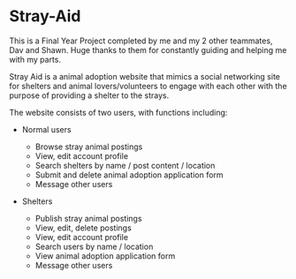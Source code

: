 # Stray-Aid
This is a Final Year Project completed by me and my 2 other teammates, Dav and Shawn. Huge thanks to them for constantly guiding and helping me with my parts.

Stray Aid is a animal adoption website that mimics a social networking site for shelters and animal lovers/volunteers to engage with each other with the purpose of providing a shelter to the strays. 

The website consists of two users, with functions including:
* Normal users
  * Browse stray animal postings
  * View, edit account profile
  * Search shelters by name / post content / location
  * Submit and delete animal adoption application form
  * Message other users
  
* Shelters
  * Publish stray animal postings
  * View, edit, delete postings
  * View, edit account profile
  * Search users by name / location
  * View animal adoption application form
  * Message other users
